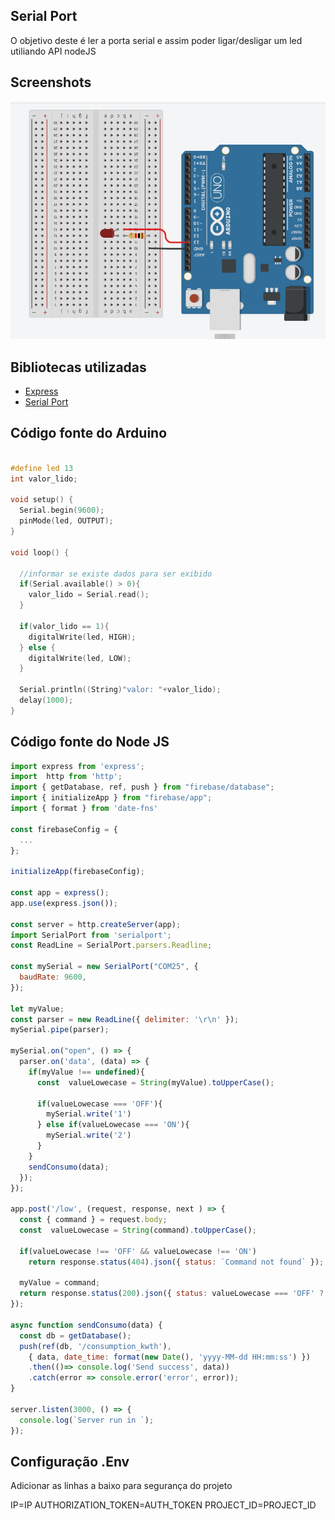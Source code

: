 ## Serial Port
O objetivo deste  é ler a porta serial e assim poder ligar/desligar um led utiliando API nodeJS 

## Screenshots
![Serial Port](../screenshots/serial-port.PNG "Serial Port")

## Bibliotecas utilizadas

- [Express](https://expressjs.com/pt-br/) 
- [Serial Port](https://serialport.io/docs/guide-usage/)

## Código fonte do Arduino

```c

#define led 13
int valor_lido;

void setup() {
  Serial.begin(9600);
  pinMode(led, OUTPUT);
}

void loop() {

  //informar se existe dados para ser exibido
  if(Serial.available() > 0){
    valor_lido = Serial.read();
  }

  if(valor_lido == 1){
    digitalWrite(led, HIGH);
  } else {
    digitalWrite(led, LOW);
  }
  
  Serial.println((String)"valor: "+valor_lido);
  delay(1000);
}
```
 
 ## Código fonte do Node JS
```javascript
import express from 'express';
import  http from 'http';
import { getDatabase, ref, push } from "firebase/database";
import { initializeApp } from "firebase/app";
import { format } from 'date-fns'

const firebaseConfig = {
  ...
};

initializeApp(firebaseConfig);

const app = express();
app.use(express.json());

const server = http.createServer(app);
import SerialPort from 'serialport';
const ReadLine = SerialPort.parsers.Readline;

const mySerial = new SerialPort("COM25", { 
  baudRate: 9600,
});

let myValue;
const parser = new ReadLine({ delimiter: '\r\n' });
mySerial.pipe(parser);

mySerial.on("open", () => {
  parser.on('data', (data) => {
    if(myValue !== undefined){
      const  valueLowecase = String(myValue).toUpperCase();

      if(valueLowecase === 'OFF'){
        mySerial.write('1') 
      } else if(valueLowecase === 'ON'){
        mySerial.write('2') 
      }
    }
    sendConsumo(data);
  });
});

app.post('/low', (request, response, next ) => {
  const { command } = request.body;
  const  valueLowecase = String(command).toUpperCase();
  
  if(valueLowecase !== 'OFF' && valueLowecase !== 'ON')
    return response.status(404).json({ status: `Command not found` });
  
  myValue = command;
  return response.status(200).json({ status: valueLowecase === 'OFF' ? 'OFF': 'ON' });
});

async function sendConsumo(data) {
  const db = getDatabase();
  push(ref(db, '/consumption_kwth'), 
    { data, date_time: format(new Date(), 'yyyy-MM-dd HH:mm:ss') })
    .then(()=> console.log('Send success', data))
    .catch(error => console.error('error', error));
}

server.listen(3000, () => {
  console.log(`Server run in `);
});
```

## Configuração .Env
Adicionar as linhas a baixo para segurança do projeto

IP=IP
AUTHORIZATION_TOKEN=AUTH_TOKEN
PROJECT_ID=PROJECT_ID